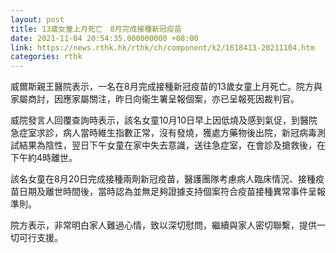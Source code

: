 ```yaml
---
layout: post
title: 13歲女童上月死亡　8月完成接種新冠疫苗
date: 2021-11-04 20:54:35.000000000 +08:00
link: https://news.rthk.hk/rthk/ch/component/k2/1618413-20211104.htm
categories: rthk
---
```


威爾斯親王醫院表示，一名在8月完成接種新冠疫苗的13歲女童上月死亡。院方與家屬商討，因應家屬關注，昨日向衞生署呈報個案，亦已呈報死因裁判官。

威院發言人回覆查詢時表示，該名女童10月10日早上因低燒及感到氣促，到醫院急症室求診，病人當時維生指數正常，沒有發燒，獲處方藥物後出院，新冠病毒測試結果為陰性，翌日下午女童在家中失去意識，送往急症室，在會診及搶救後，在下午約4時離世。

該名女童在8月20日完成接種兩劑新冠疫苗，醫護團隊考慮病人臨床情況、接種疫苗日期及離世時間後，當時認為並無足夠證據支持個案符合疫苗接種異常事件呈報準則。

院方表示，非常明白家人難過心情，致以深切慰問，繼續與家人密切聯繫，提供一切可行支援。
